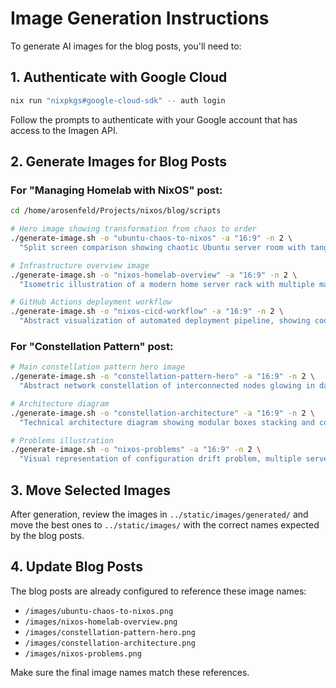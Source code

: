 # Image Generation Instructions

To generate AI images for the blog posts, you'll need to:

## 1. Authenticate with Google Cloud

```bash
nix run "nixpkgs#google-cloud-sdk" -- auth login
```

Follow the prompts to authenticate with your Google account that has access to the Imagen API.

## 2. Generate Images for Blog Posts

### For "Managing Homelab with NixOS" post:

```bash
cd /home/arosenfeld/Projects/nixos/blog/scripts

# Hero image showing transformation from chaos to order
./generate-image.sh -o "ubuntu-chaos-to-nixos" -a "16:9" -n 2 \
  "Split screen comparison showing chaotic Ubuntu server room with tangled cables and error messages on left side transitioning to clean organized NixOS infrastructure with geometric patterns and snowflake logos on right side, modern tech illustration style, blue and orange color scheme"

# Infrastructure overview image
./generate-image.sh -o "nixos-homelab-overview" -a "16:9" -n 2 \
  "Isometric illustration of a modern home server rack with multiple machines labeled storage and cloud, connected by glowing network cables, NixOS snowflake logo subtly integrated, clean minimal tech aesthetic, blue and white color scheme"

# GitHub Actions deployment workflow
./generate-image.sh -o "nixos-cicd-workflow" -a "16:9" -n 2 \
  "Abstract visualization of automated deployment pipeline, showing code flowing from GitHub through build servers to multiple NixOS machines, geometric flow diagram style, professional tech illustration"
```

### For "Constellation Pattern" post:

```bash
# Main constellation pattern hero image
./generate-image.sh -o "constellation-pattern-hero" -a "16:9" -n 2 \
  "Abstract network constellation of interconnected nodes glowing in dark space, each node representing a different server or service, geometric lines connecting them forming constellation patterns, tech-inspired with blue and purple accents"

# Architecture diagram
./generate-image.sh -o "constellation-architecture" -a "16:9" -n 2 \
  "Technical architecture diagram showing modular boxes stacking and connecting together like building blocks, clean isometric view representing composable infrastructure modules, minimal color palette with blue accents"

# Problems illustration
./generate-image.sh -o "nixos-problems" -a "16:9" -n 2 \
  "Visual representation of configuration drift problem, multiple servers slowly diverging from each other over time showing inconsistency and chaos, technical illustration style, warning colors"
```

## 3. Move Selected Images

After generation, review the images in `../static/images/generated/` and move the best ones to `../static/images/` with the correct names expected by the blog posts.

## 4. Update Blog Posts

The blog posts are already configured to reference these image names:
- `/images/ubuntu-chaos-to-nixos.png`
- `/images/nixos-homelab-overview.png`
- `/images/constellation-pattern-hero.png`
- `/images/constellation-architecture.png`
- `/images/nixos-problems.png`

Make sure the final image names match these references.
